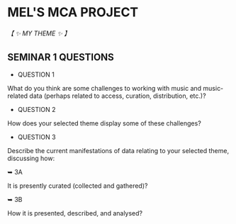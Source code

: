 # MEL'S MCA PROJECT

###### &#12304; :sparkles: MY THEME :sparkles: &#12305;

## __SEMINAR 1 QUESTIONS__

* QUESTION 1

What do you think are some challenges to working with music and music-related data (perhaps related to access, curation, distribution, etc.)?

* QUESTION 2

How does your selected theme display some of these challenges?

* QUESTION 3

Describe the current manifestations of data relating to your selected theme, discussing how:

&#10149; 3A

It is presently curated (collected and gathered)?

&#10149; 3B

How it is presented, described, and analysed?
